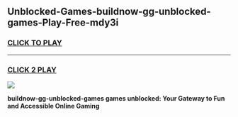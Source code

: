 
## Unblocked-Games-buildnow-gg-unblocked-games-Play-Free-mdy3i
<h3>
<a href="https://premium76.site?title=buildnow-gg-unblocked-games&ref=09A">CLICK TO PLAY</a></h3>
<hr>

<h3>
<a href="https://premium76.site?title=buildnow-gg-unblocked-games&ref=09A">CLICK 2 PLAY</a>
  
</h3>

<a href="https://premium76.site?title=buildnow-gg-unblocked-games&ref=09A"><img src="https://clearcache.store/games.png"></a>


**buildnow-gg-unblocked-games games unblocked: Your Gateway to Fun and Accessible Online Gaming**
